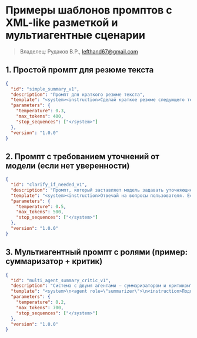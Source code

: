 # Примеры шаблонов промптов с XML-like разметкой и мультиагентные сценарии

> Владелец: Рудаков В.Р., lefthand67@gmail.com

## 1. Простой промпт для резюме текста

```json
{
  "id": "simple_summary_v1",
  "description": "Промпт для краткого резюме текста",
  "template": "<system><instruction>Сделай краткое резюме следующего текста:</instruction><content>{input_text}</content></system>",
  "parameters": {
    "temperature": 0.3,
    "max_tokens": 400,
    "stop_sequences": ["</system>"]
  },
  "version": "1.0.0"
}
```

## 2. Промпт с требованием уточнений от модели (если нет уверенности)

```json
{
  "id": "clarify_if_needed_v1",
  "description": "Промпт, который заставляет модель задавать уточняющие вопросы при необходимости",
  "template": "<system><instruction>Отвечай на вопросы пользователя. Если не уверен в ответе, задай уточняющий вопрос.</instruction><user_query>{user_input}</user_query></system>",
  "parameters": {
    "temperature": 0.5,
    "max_tokens": 500,
    "stop_sequences": ["</system>"]
  },
  "version": "1.0.0"
}
```

## 3. Мультиагентный промпт с ролями (пример: суммаризатор + критик)

```json
{
  "id": "multi_agent_summary_critic_v1",
  "description": "Система с двумя агентами — суммаризатором и критиком",
  "template": "<system>\n<agent role=\"summarizer\">\n<instruction>Подготовь краткое резюме текста:</instruction>\n<content>{input_text}</content>\n</agent>\n<agent role=\"critic\">\n<instruction>Проверь резюме на ошибки и несоответствия фактам:</instruction>\n<summary>{summarizer_output}</summary>\n</agent>\n</system>",
  "parameters": {
    "temperature": 0.2,
    "max_tokens": 700,
    "stop_sequences": ["</system>"]
  },
  "version": "1.0.0"
}
```
